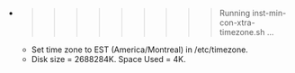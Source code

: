 * >>>>>>>>> Running inst-min-con-xtra-timezone.sh ...
  * Set time zone to EST (America/Montreal) in /etc/timezone.
  * Disk size = 2688284K. Space Used = 4K.

